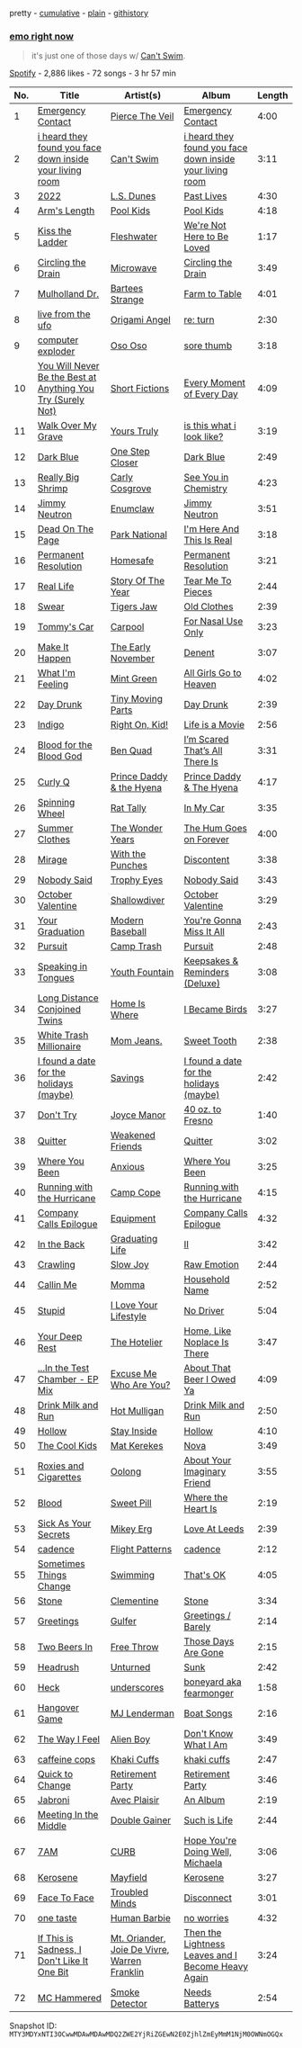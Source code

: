 pretty - [cumulative](/playlists/cumulative/37i9dQZF1DX5KAyJZfh4Qa.md) - [plain](/playlists/plain/37i9dQZF1DX5KAyJZfh4Qa) - [githistory](https://github.githistory.xyz/mackorone/spotify-playlist-archive/blob/main/playlists/plain/37i9dQZF1DX5KAyJZfh4Qa)

### [emo right now](https://open.spotify.com/playlist/37i9dQZF1DX5KAyJZfh4Qa)

> it's just one of those days w/ <a href="https://open.spotify.com/artist/62elZbH5Iop8UPcChp7OrU?si=gfm00MdpTL63d2aPVJdtZg">Can't Swim</a>.

[Spotify](https://open.spotify.com/user/spotify) - 2,886 likes - 72 songs - 3 hr 57 min

| No. | Title | Artist(s) | Album | Length |
|---|---|---|---|---|
| 1 | [Emergency Contact](https://open.spotify.com/track/5xJlzQiPLYkvlqkRPKzBwD) | [Pierce The Veil](https://open.spotify.com/artist/4iJLPqClelZOBCBifm8Fzv) | [Emergency Contact](https://open.spotify.com/album/2qfjFXv3HIl5IsFcfp74RH) | 4:00 |
| 2 | [i heard they found you face down inside your living room](https://open.spotify.com/track/0GBmIoWGlCsBghx7mOE0Ll) | [Can't Swim](https://open.spotify.com/artist/62elZbH5Iop8UPcChp7OrU) | [i heard they found you face down inside your living room](https://open.spotify.com/album/69bjMy1M1LF1IeLraUUY5q) | 3:11 |
| 3 | [2022](https://open.spotify.com/track/2QDJ3z3tndtFJJo9nJ2lcB) | [L.S\. Dunes](https://open.spotify.com/artist/2uRjuSX3CCVJO0KBA518XG) | [Past Lives](https://open.spotify.com/album/40py8Fn35TC6GnszSKccjZ) | 4:30 |
| 4 | [Arm's Length](https://open.spotify.com/track/2k3SHrWJROuEVFkJwbI94Z) | [Pool Kids](https://open.spotify.com/artist/6yoW6SfviQ5D4Wa5jGxh7f) | [Pool Kids](https://open.spotify.com/album/5WKGQhrvySygwE72Ny9nMb) | 4:18 |
| 5 | [Kiss the Ladder](https://open.spotify.com/track/41QBT1Al5RQ9u9UIHOuXnj) | [Fleshwater](https://open.spotify.com/artist/6P5ccCJCe8A4s9tDSTNFzF) | [We're Not Here to Be Loved](https://open.spotify.com/album/0hm7PiBu72tRliLqLfiKy1) | 1:17 |
| 6 | [Circling the Drain](https://open.spotify.com/track/5HNNu02Psy9WwWNuNlLlie) | [Microwave](https://open.spotify.com/artist/7ptm7G8z8VVvwBnDq8fAmD) | [Circling the Drain](https://open.spotify.com/album/4qX60Bh8duOt4rWkZ3oK2g) | 3:49 |
| 7 | [Mulholland Dr.](https://open.spotify.com/track/337bOFFRgT6HyF2V4fLCYf) | [Bartees Strange](https://open.spotify.com/artist/6Gl4Q3ePw6HKMfIOix5QpG) | [Farm to Table](https://open.spotify.com/album/5szOdnVq0e6pDDFNxz6YK3) | 4:01 |
| 8 | [live from the ufo](https://open.spotify.com/track/4LYWWt5bpBdTj0e29Wsctx) | [Origami Angel](https://open.spotify.com/artist/0cmSXx965Hnm6fP42oW6vY) | [re: turn](https://open.spotify.com/album/1iA09V577wlsPIUfhj8RN0) | 2:30 |
| 9 | [computer exploder](https://open.spotify.com/track/1H7FYm7jZgINmMAsWsLaQL) | [Oso Oso](https://open.spotify.com/artist/63GTn25wbdRNX3ijCHvYxD) | [sore thumb](https://open.spotify.com/album/5Qcv0Vr8N5XOwfR7IyzOh8) | 3:18 |
| 10 | [You Will Never Be the Best at Anything You Try \(Surely Not\)](https://open.spotify.com/track/3kuRDe1vBmCXldgLl4ZJY9) | [Short Fictions](https://open.spotify.com/artist/07VKGw5BhunkwMnvz71Z1h) | [Every Moment of Every Day](https://open.spotify.com/album/2KKOxOD55emoqgbG2l5FSW) | 4:09 |
| 11 | [Walk Over My Grave](https://open.spotify.com/track/4sK75yxCOj0K5NMijKgZCa) | [Yours Truly](https://open.spotify.com/artist/76NpRNEWMaNdOudixwOPRo) | [is this what i look like?](https://open.spotify.com/album/4u11pDt06OqbpvUoauvrSH) | 3:19 |
| 12 | [Dark Blue](https://open.spotify.com/track/4Jorrcz8agj4W367a3CaxO) | [One Step Closer](https://open.spotify.com/artist/4yGs9CrVnCHJ96553ySxFb) | [Dark Blue](https://open.spotify.com/album/3kPgKZ8U6W5NxrTZiUKOMB) | 2:49 |
| 13 | [Really Big Shrimp](https://open.spotify.com/track/7I8HTkZlxAebopq8TuQrj2) | [Carly Cosgrove](https://open.spotify.com/artist/4h3DxZa1JxZhSB1a64ziKx) | [See You in Chemistry](https://open.spotify.com/album/6UOPV8qxODA82L1pZAiNd1) | 4:23 |
| 14 | [Jimmy Neutron](https://open.spotify.com/track/0QQHnDejdUQbpnOhPgyYmE) | [Enumclaw](https://open.spotify.com/artist/79yETfINxnDl54mTKLZUlb) | [Jimmy Neutron](https://open.spotify.com/album/7dBwBWAzcOAJmXma3PeQ5G) | 3:51 |
| 15 | [Dead On The Page](https://open.spotify.com/track/19PDFOc2rfaAvHJGaIwy91) | [Park National](https://open.spotify.com/artist/3zXM9yF4mhCHg9vUS9pnul) | [I'm Here And This Is Real](https://open.spotify.com/album/3qU6M8uIKGKrmiWooVy4Pk) | 3:18 |
| 16 | [Permanent Resolution](https://open.spotify.com/track/0s5m3QC7n1nOfthZkdm4fU) | [Homesafe](https://open.spotify.com/artist/5vV4gEs3O35SdrdwhvhYwe) | [Permanent Resolution](https://open.spotify.com/album/3ixJ2tEWQXd5TykWUaU6Mp) | 3:21 |
| 17 | [Real Life](https://open.spotify.com/track/4wGPKwafLV9d9DNzQN6sMN) | [Story Of The Year](https://open.spotify.com/artist/0KDuKk6YdEu3hR56HtXmxt) | [Tear Me To Pieces](https://open.spotify.com/album/1ohT6MAJ9gIZtH4WwNHWWR) | 2:44 |
| 18 | [Swear](https://open.spotify.com/track/2vn4MzB2p1jv8HTZzArG0J) | [Tigers Jaw](https://open.spotify.com/artist/0tLaqkKW7K6tc3QF9SM0M8) | [Old Clothes](https://open.spotify.com/album/5zeB1ZGALj3ynXlCeeeSMx) | 2:39 |
| 19 | [Tommy's Car](https://open.spotify.com/track/5uDuc1fGIpT8I8tCOu8WS4) | [Carpool](https://open.spotify.com/artist/1GfHrs9bbnqkN3ektKmGit) | [For Nasal Use Only](https://open.spotify.com/album/3mPS4bR33MhYjjYnGxK48o) | 3:23 |
| 20 | [Make It Happen](https://open.spotify.com/track/2PtUBYpj5WHsmlzLxTQslG) | [The Early November](https://open.spotify.com/artist/2rxtSTPBJawYhQAXIpgEAi) | [Denent](https://open.spotify.com/album/0rIM5fJXyZXGL27qoaqeuu) | 3:07 |
| 21 | [What I'm Feeling](https://open.spotify.com/track/34A5x3oPuiysfF2DD2YAvy) | [Mint Green](https://open.spotify.com/artist/5ivuVlLA09RcBnLFkOza7C) | [All Girls Go to Heaven](https://open.spotify.com/album/0dU3VxFjynVOH4jjv7CySV) | 4:02 |
| 22 | [Day Drunk](https://open.spotify.com/track/0ajpmHagIPCaaYP11S2Hk5) | [Tiny Moving Parts](https://open.spotify.com/artist/5rJVTTK0ucAxQhkUc0nXbH) | [Day Drunk](https://open.spotify.com/album/02g2OE0ocT6kbLj9p6jXMX) | 2:39 |
| 23 | [Indigo](https://open.spotify.com/track/6dpAJk9DXHaS52JOzs54VI) | [Right On, Kid!](https://open.spotify.com/artist/16kT00HyL9NUbHSsOwn97h) | [Life is a Movie](https://open.spotify.com/album/4gZNKTkN3TeK9lFAaOk3Fd) | 2:56 |
| 24 | [Blood for the Blood God](https://open.spotify.com/track/5ykzMyjf4Mfi45iy5pyTAG) | [Ben Quad](https://open.spotify.com/artist/2FdTMoKlQiI4m0158FbrQE) | [I’m Scared That’s All There Is](https://open.spotify.com/album/6qvYtT5gSuBLAGLdoSPmb3) | 3:31 |
| 25 | [Curly Q](https://open.spotify.com/track/5etEJrn4QNlm0Z7xIbmnDi) | [Prince Daddy & the Hyena](https://open.spotify.com/artist/3EYgeLZ0vtVHKkUL26Eu49) | [Prince Daddy & The Hyena](https://open.spotify.com/album/4Os6Tb2ris9W7QgWSHEUye) | 4:17 |
| 26 | [Spinning Wheel](https://open.spotify.com/track/7lH6ykUui2IHTzPmvKoJdl) | [Rat Tally](https://open.spotify.com/artist/7kLaLiBdbGiIC6jYwcpZbb) | [In My Car](https://open.spotify.com/album/0CT2GXBcqAfzAtMsg7WGrN) | 3:35 |
| 27 | [Summer Clothes](https://open.spotify.com/track/3OzG6P1FoHRzbt9b6Q8nvK) | [The Wonder Years](https://open.spotify.com/artist/0nq64XZMWV1s7XHXIkdH7K) | [The Hum Goes on Forever](https://open.spotify.com/album/0g2D3Epl3VzLbvtVeQhJQv) | 4:00 |
| 28 | [Mirage](https://open.spotify.com/track/46D6miQ2fYY0gaHhPEQVdH) | [With the Punches](https://open.spotify.com/artist/4USpQ4wWk8VrkCzQiSNb3u) | [Discontent](https://open.spotify.com/album/1sH3LVK2KommQFjz2svtE4) | 3:38 |
| 29 | [Nobody Said](https://open.spotify.com/track/1TV2LRINKshQDOJnDIR2Sa) | [Trophy Eyes](https://open.spotify.com/artist/6KPdmtIl0LA5mRFSqseWhI) | [Nobody Said](https://open.spotify.com/album/1LEtw9ajPrpReLEEao1KqP) | 3:43 |
| 30 | [October Valentine](https://open.spotify.com/track/5dzsXgBuueQO0VB5eeBbWJ) | [Shallowdiver](https://open.spotify.com/artist/1nNb90iGRqEXUzloJlJZ7z) | [October Valentine](https://open.spotify.com/album/27nkQoAzmV91yIaQg3Uz5h) | 3:29 |
| 31 | [Your Graduation](https://open.spotify.com/track/7kVoPBSlGghzLoQjODkxGD) | [Modern Baseball](https://open.spotify.com/artist/1HxXNvsraqrsgfmju1yKk8) | [You're Gonna Miss It All](https://open.spotify.com/album/4QElAwQufg6wCeyvpafqwA) | 2:43 |
| 32 | [Pursuit](https://open.spotify.com/track/0fvw7sVHFeK4KJ2sVtnhkM) | [Camp Trash](https://open.spotify.com/artist/217Q1QeePZbm3dMpwPgXK9) | [Pursuit](https://open.spotify.com/album/0SpkDAB9r9amnfcWaY9RSd) | 2:48 |
| 33 | [Speaking in Tongues](https://open.spotify.com/track/16sWPx7xLq8iyVTHATLULA) | [Youth Fountain](https://open.spotify.com/artist/5e9SnnT1mabuWwjwu6FrZD) | [Keepsakes & Reminders \(Deluxe\)](https://open.spotify.com/album/56EAwWQtYqwtVfHznqfdvj) | 3:08 |
| 34 | [Long Distance Conjoined Twins](https://open.spotify.com/track/3R4hAu10uPzLS3NUsFlRoj) | [Home Is Where](https://open.spotify.com/artist/1umUe3DQdjTkk0LoMuwcj2) | [I Became Birds](https://open.spotify.com/album/7thkO48qqydnsDj7vSw4mX) | 3:27 |
| 35 | [White Trash Millionaire](https://open.spotify.com/track/4Vt4vfcqBtOT9MT9GtWiXP) | [Mom Jeans.](https://open.spotify.com/artist/6PsktPFR0UZptKdSqmlS5h) | [Sweet Tooth](https://open.spotify.com/album/2vMWoMKeyq9m1xIghMKkaL) | 2:38 |
| 36 | [I found a date for the holidays \(maybe\)](https://open.spotify.com/track/43KBew1XbpDRXTgZweVAoH) | [Savings](https://open.spotify.com/artist/0rwySd43RW6Pq9QDfaGeLb) | [I found a date for the holidays \(maybe\)](https://open.spotify.com/album/5BT2nAqcagyoRFooZnr46L) | 2:42 |
| 37 | [Don't Try](https://open.spotify.com/track/2TePq5MmzqGyRfFPAL4CgS) | [Joyce Manor](https://open.spotify.com/artist/7qbvNcfTfckhCNM8NiR8nN) | [40 oz\. to Fresno](https://open.spotify.com/album/4HQdEvcc2M4PP5iDIS9TE3) | 1:40 |
| 38 | [Quitter](https://open.spotify.com/track/2zGcxwWJNdCSb3fd9RLOLg) | [Weakened Friends](https://open.spotify.com/artist/3GA7XHdtdiTpR4gDWgADwK) | [Quitter](https://open.spotify.com/album/0yMlzaVdHvftptlZ3E8Mor) | 3:02 |
| 39 | [Where You Been](https://open.spotify.com/track/0QpFMcUua64JDUl5QIh0NI) | [Anxious](https://open.spotify.com/artist/4uOeSBqJoBz5OrxrsrTboH) | [Where You Been](https://open.spotify.com/album/27uhCm23rY7MEVQEfbLwKN) | 3:25 |
| 40 | [Running with the Hurricane](https://open.spotify.com/track/5DDwu8IxQk6jrRMhI1RwSS) | [Camp Cope](https://open.spotify.com/artist/6OtUfATGYDnx5O23FP6C2s) | [Running with the Hurricane](https://open.spotify.com/album/2KsWFxB2Dqn6SAEAoHHs98) | 4:15 |
| 41 | [Company Calls Epilogue](https://open.spotify.com/track/1Y8BZ7eR0mPp9oO1RLPrvE) | [Equipment](https://open.spotify.com/artist/1xxn3mhlUmOugl1ZhE0Mcx) | [Company Calls Epilogue](https://open.spotify.com/album/4u10umzNn7CKQFSlOSB6F5) | 4:32 |
| 42 | [In the Back](https://open.spotify.com/track/1Na4m4y8hMRzQo73a5ORX2) | [Graduating Life](https://open.spotify.com/artist/314yGMWtZrRjWP5GwTlE2E) | [II](https://open.spotify.com/album/23PqAUIWD6N7FeSr8Nj2vC) | 3:42 |
| 43 | [Crawling](https://open.spotify.com/track/0P4A7IE22FzgcerZuf0fTs) | [Slow Joy](https://open.spotify.com/artist/5p119sPXEyp2exxbpInGqL) | [Raw Emotion](https://open.spotify.com/album/5giGovo1IyngRkyi58nxtY) | 2:44 |
| 44 | [Callin Me](https://open.spotify.com/track/274U15M8V7uahnK8OfEWz4) | [Momma](https://open.spotify.com/artist/5Wj0an60VgRckYV9zlDe1e) | [Household Name](https://open.spotify.com/album/1jjI2c9jxiKdIV46hCH5h2) | 2:52 |
| 45 | [Stupid](https://open.spotify.com/track/7hJp3RopLaJZBj6SEqxkHx) | [I Love Your Lifestyle](https://open.spotify.com/artist/2gHsHeJxm4bTuS94fKQgB5) | [No Driver](https://open.spotify.com/album/7nWOIJtPFYFxVVPpSXzRQk) | 5:04 |
| 46 | [Your Deep Rest](https://open.spotify.com/track/5wwbe5wtc4pd9RDlFNXeFg) | [The Hotelier](https://open.spotify.com/artist/3kzNckjE5FzHQhe4pJiLKa) | [Home, Like Noplace Is There](https://open.spotify.com/album/37ohOvaKOQIEkFjTWfg9Q4) | 3:47 |
| 47 | [...In the Test Chamber \- EP Mix](https://open.spotify.com/track/7jWV1sxANZMPMAoS6sqECO) | [Excuse Me Who Are You?](https://open.spotify.com/artist/2JxmoHIJJlVglBY5AXSbSA) | [About That Beer I Owed Ya](https://open.spotify.com/album/0tjaZcOftbkTySbzA3LMhV) | 4:09 |
| 48 | [Drink Milk and Run](https://open.spotify.com/track/3ZKGPsRTyFBnZETepLrDVl) | [Hot Mulligan](https://open.spotify.com/artist/1lKZzN2d4IqiEYxyECIEHI) | [Drink Milk and Run](https://open.spotify.com/album/5DCxVycZRkODZCbWyGBZFG) | 2:50 |
| 49 | [Hollow](https://open.spotify.com/track/2UUw0f57ZMg6cYYkVrPvzr) | [Stay Inside](https://open.spotify.com/artist/59QLiM8EVDaCyuHV6ifMpv) | [Hollow](https://open.spotify.com/album/2UlJQbQVnrqFNGtcO6ZLbw) | 4:10 |
| 50 | [The Cool Kids](https://open.spotify.com/track/3sgSxMPHAfNhEwDWKJlJGR) | [Mat Kerekes](https://open.spotify.com/artist/5rOjuB5uYAoDMHgZM6CFBB) | [Nova](https://open.spotify.com/album/4ppxTvpqPEY7QGWlBxTHXE) | 3:49 |
| 51 | [Roxies and Cigarettes](https://open.spotify.com/track/2G1P7fzblRleUALoFmtJyD) | [Oolong](https://open.spotify.com/artist/5afJutitnXqj6M7QglqzdM) | [About Your Imaginary Friend](https://open.spotify.com/album/5D2FeA8bJy0VM7zT2vNGxo) | 3:55 |
| 52 | [Blood](https://open.spotify.com/track/6vAvj6cLEUFOIJQgTfJz5u) | [Sweet Pill](https://open.spotify.com/artist/0fNyhBvhR5Xw6s0EYQewUa) | [Where the Heart Is](https://open.spotify.com/album/1SmAUgSjmVihnEuTZoALSO) | 2:19 |
| 53 | [Sick As Your Secrets](https://open.spotify.com/track/1v7zwwBb8iKquvkApcnCHn) | [Mikey Erg](https://open.spotify.com/artist/5YuPLav1vGZmaeeASQrsQK) | [Love At Leeds](https://open.spotify.com/album/3xEWVX0nsMdrElVih8p62M) | 2:39 |
| 54 | [cadence](https://open.spotify.com/track/4KXgaRo9FlOOkmQ5TD5A5h) | [Flight Patterns](https://open.spotify.com/artist/4fIqhR5AalmEBaUDNmGhb9) | [cadence](https://open.spotify.com/album/5W3HQVjsF1UCmsaehz5eiX) | 2:12 |
| 55 | [Sometimes Things Change](https://open.spotify.com/track/2FEVvpf3HkEhIZMO3Gi6T0) | [Swimming](https://open.spotify.com/artist/102w2ubGZNdbZSCBkcGbJa) | [That's OK](https://open.spotify.com/album/6EkPXtJFGBg1jAw2ovxxOl) | 4:05 |
| 56 | [Stone](https://open.spotify.com/track/3FF9ObKa1UqIxoV2ttGOpP) | [Clementine](https://open.spotify.com/artist/7w5fod5FOdSfULpZfwvM1c) | [Stone](https://open.spotify.com/album/51kRAWAaOibNlUS0I58dcK) | 3:34 |
| 57 | [Greetings](https://open.spotify.com/track/16UutHGhIXTmBDEhBAVda4) | [Gulfer](https://open.spotify.com/artist/0AJltdSFgxM1li4ad74mIJ) | [Greetings / Barely](https://open.spotify.com/album/6CP9XN6RxItTpvryygnpkd) | 2:14 |
| 58 | [Two Beers In](https://open.spotify.com/track/5oBarQJHCnHLzyezz0XzFx) | [Free Throw](https://open.spotify.com/artist/49b68DLRK5eCbtJf7Xx4Cc) | [Those Days Are Gone](https://open.spotify.com/album/0yhwDk0EqhcbTE5k0cqs1K) | 2:15 |
| 59 | [Headrush](https://open.spotify.com/track/1Zh96LVaAF6rHKCMVtWm1z) | [Unturned](https://open.spotify.com/artist/2bT1gJ4qahYAMFmaoFV7Nj) | [Sunk](https://open.spotify.com/album/7uNDF4pj1USgZTDTazd0j9) | 2:42 |
| 60 | [Heck](https://open.spotify.com/track/7q7vCKmFmGLhhPmFo3DNpw) | [underscores](https://open.spotify.com/artist/7HfUJxeVTgrvhk0eWHFzV7) | [boneyard aka fearmonger](https://open.spotify.com/album/0d5AkUvivi6Y6Vyv8OYjZO) | 1:58 |
| 61 | [Hangover Game](https://open.spotify.com/track/0KgqfFDS6vvzZ50IozlD1Y) | [MJ Lenderman](https://open.spotify.com/artist/4tK6Z8fK7Sc9133byjPGIT) | [Boat Songs](https://open.spotify.com/album/1G5OaCbp7Tb0YJlSInBeYu) | 2:16 |
| 62 | [The Way I Feel](https://open.spotify.com/track/5HlZUTzAsbtQLo4VceKjlT) | [Alien Boy](https://open.spotify.com/artist/65vqyT3OjG2zvb3cO1s44j) | [Don't Know What I Am](https://open.spotify.com/album/1CoOf0yJ07K9GGKhGCsW0p) | 3:49 |
| 63 | [caffeine cops](https://open.spotify.com/track/6bfvJmIShenDFix2g37t1S) | [Khaki Cuffs](https://open.spotify.com/artist/3lTbmnZS3UoiK7124LWjba) | [khaki cuffs](https://open.spotify.com/album/17hObjjsOomFIBWnYNwYfb) | 2:47 |
| 64 | [Quick to Change](https://open.spotify.com/track/0giMELEPXXuYjt8zNEfeHS) | [Retirement Party](https://open.spotify.com/artist/6scS2RlUYZHwgNWfMfviOL) | [Retirement Party](https://open.spotify.com/album/2RkRj6eJxTf9DTUf2VdIBL) | 3:46 |
| 65 | [Jabroni](https://open.spotify.com/track/4mEefYhtBwcPb554lqtr49) | [Avec Plaisir](https://open.spotify.com/artist/45OR9taqVY8Pkll6PQg9xI) | [An Album](https://open.spotify.com/album/7dnFp6pQDa5yQpujigIrQK) | 2:19 |
| 66 | [Meeting In the Middle](https://open.spotify.com/track/1vxzfaU2E9ohOVQVvCKenF) | [Double Gainer](https://open.spotify.com/artist/0hHsbAgpJ0aBndZX3oVrCh) | [Such is Life](https://open.spotify.com/album/2BHVEv8oWTNCMTAwfp8Lm9) | 2:44 |
| 67 | [7AM](https://open.spotify.com/track/3X2dZ76DtGta0pukBGzUxd) | [CURB](https://open.spotify.com/artist/16be15Aitv731NGEMWwt9V) | [Hope You're Doing Well, Michaela](https://open.spotify.com/album/79xK4wzVxVFRDZi5ohUZQO) | 3:06 |
| 68 | [Kerosene](https://open.spotify.com/track/7M68k5EAqfS2iPkGJjLoYl) | [Mayfield](https://open.spotify.com/artist/3FUshY39aDStFuHeyl92gj) | [Kerosene](https://open.spotify.com/album/7dN18W1xfDDgWvLydFSUyO) | 3:27 |
| 69 | [Face To Face](https://open.spotify.com/track/1zhAN1I4op6mUw0FvUSCUJ) | [Troubled Minds](https://open.spotify.com/artist/2sdTNct8FjErtvxUMyD92E) | [Disconnect](https://open.spotify.com/album/3SNqO4GPBDnHckxX87zj0N) | 3:01 |
| 70 | [one taste](https://open.spotify.com/track/3bLmCnBjjVxvpin9Pfp6G6) | [Human Barbie](https://open.spotify.com/artist/1WbcvNHiOnvchZwd7gbzWv) | [no worries](https://open.spotify.com/album/1CXDZI3XQimDSKqSqvr1h9) | 4:32 |
| 71 | [If This is Sadness, I Don't Like It One Bit](https://open.spotify.com/track/3ttOAHJLXSoWRpN5oYLlRd) | [Mt\. Oriander](https://open.spotify.com/artist/2Kq6yQuA3lw7tMfUvPQYXo), [Joie De Vivre](https://open.spotify.com/artist/1sUOIv1YrZ2WRmTg0GRi0V), [Warren Franklin](https://open.spotify.com/artist/5ub2IP1YottOMHKb6ECb8b) | [Then the Lightness Leaves and I Become Heavy Again](https://open.spotify.com/album/7s5pO2fLBtRuSqY1SSm6lK) | 3:24 |
| 72 | [MC Hammered](https://open.spotify.com/track/6Dz3eXASv7SgydvUeJCErm) | [Smoke Detector](https://open.spotify.com/artist/2HBDXRQZZJyKINI8JUE1Ff) | [Needs Batterys](https://open.spotify.com/album/716jaC1Q5qyZQQFSCRhv9t) | 2:54 |

Snapshot ID: `MTY3MDYxNTI3OCwwMDAwMDAwMDQ2ZWE2YjRiZGEwN2E0ZjhlZmEyMmM1NjM0OWNmOGQx`
